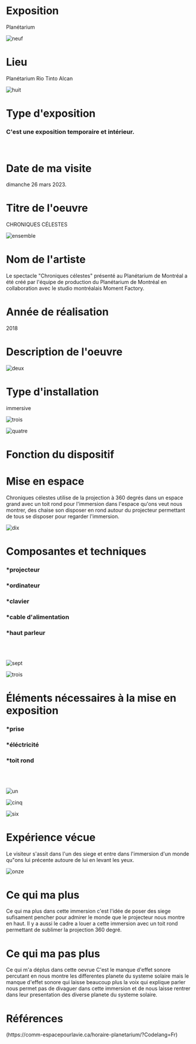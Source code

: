 <h1>Exposition</h1>

Planétarium

![neuf](https://github.com/terresteur/H23_V13_inspirations_Tounekti/blob/main/individuel/medias/devant.png)


<h1>Lieu</h1>

Planétarium Rio Tinto Alcan

![huit](https://github.com/terresteur/H23_V13_inspirations_Tounekti/blob/main/individuel/medias/entree.png)

<h1>Type d'exposition</h1>

<h3>C'est une exposition temporaire et intérieur.</h3>
</br>

<h1>Date de ma visite</h1>

dimanche 26 mars 2023.

<h1>Titre de l'oeuvre</h1>

CHRONIQUES CÉLESTES

![ensemble](https://github.com/terresteur/H23_V13_inspirations_Tounekti/blob/main/BIAN/medias/Bian_ensemblev.png)

<h1>Nom de l'artiste</h1>


Le spectacle "Chroniques célestes" présenté au Planétarium de Montréal a été créé par l'équipe de production du Planétarium de Montréal en collaboration avec le studio montréalais Moment Factory.

<h1>Année de réalisation	</h1>

2018

<h1>Description de l'oeuvre</h1>


![deux](https://github.com/terresteur/H23_V13_inspirations_Tounekti/blob/main/BIAN/medias/numero_deux.png)

<h1>Type d'installation</h1>

immersive

![trois](https://github.com/terresteur/H23_V13_inspirations_Tounekti/blob/main/BIAN/medias/numero_trois.png)

![quatre](https://github.com/terresteur/H23_V13_inspirations_Tounekti/blob/main/BIAN/medias/numero_quatre.png)

<h1>Fonction du dispositif</h1> 

<h1>Mise en espace</h1>

Chroniques célestes utilise de la projection à 360 degrés dans un espace grand avec un toit rond pour l'immersion dans l'espace qu'ons veut nous montrer, des chaise son disposer en rond autour du projecteur permettant de tous se disposer pour regarder l'immersion.

![dix](https://github.com/terresteur/H23_V13_inspirations_Tounekti/blob/main/BIAN/medias/numero_dix.png)

<h1>Composantes et techniques</h1>

<h3>*projecteur</h3>

<h3>*ordinateur</h3>

<h3>*clavier</h3>

<h3>*cable d'alimentation</h3>

<h3>*haut parleur</h3>
</br>
</br>

![sept](https://github.com/terresteur/H23_V13_inspirations_Tounekti/blob/main/BIAN/medias/numero_sept.png)

![trois](https://github.com/terresteur/H23_V13_inspirations_Tounekti/blob/main/BIAN/medias/numero_trois.png)

<h1>Éléments nécessaires à la mise en exposition</h1>

<h3>*prise</h3>

<h3>*éléctricité</h3>

<h3>*toit rond</h3>
</br>
</br>

![un](https://github.com/terresteur/H23_V13_inspirations_Tounekti/blob/main/BIAN/medias/numero_un.png)

![cinq](https://github.com/terresteur/H23_V13_inspirations_Tounekti/blob/main/BIAN/medias/numero_cinq.png)

![six](https://github.com/terresteur/H23_V13_inspirations_Tounekti/blob/main/BIAN/medias/numero_six.png)

<h1>Expérience vécue</h1>

Le visiteur s'assit dans l'un des siege et entre dans l'immersion d'un monde qu"ons lui précente autoure de lui en levant les yeux.

![onze](https://github.com/terresteur/H23_V13_inspirations_Tounekti/blob/main/BIAN/medias/numero_onze.png)

<h1>Ce qui ma plus</h1>

Ce qui ma plus dans cette immersion c'est l'idée de poser des siege sufisament pencher pour admirer le monde que le projecteur nous montre en haut. Il y a aussi le cadre a louer a cette immersion avec un toit rond permettant de sublimer la projection 360 degré.

<h1>Ce qui ma pas plus</h1>

Ce qui m'a déplus dans cette oevrue C'est le manque d'effet sonore percutant en nous montre les differentes planete du systeme solaire mais le manque d'effet sonore qui laisse beaucoup plus la voix qui explique parler nous permet pas de divaguer dans cette immersion et de nous laisse rentrer dans leur presentation des diverse planete du systeme solaire.


<h1>Références</h1>
(https://comm-espacepourlavie.ca/horaire-planetarium/?Codelang=Fr)

